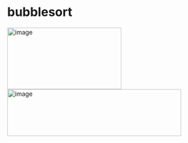 # bubblesort
<img width="263" height="142" alt="image" src="https://github.com/user-attachments/assets/dc020e46-4dfe-4ac9-b5ea-6a72603de95e" /><br>
<img width="401" height="108" alt="image" src="https://github.com/user-attachments/assets/eaed2617-28cf-4658-b53b-80df0addcdf4" />

